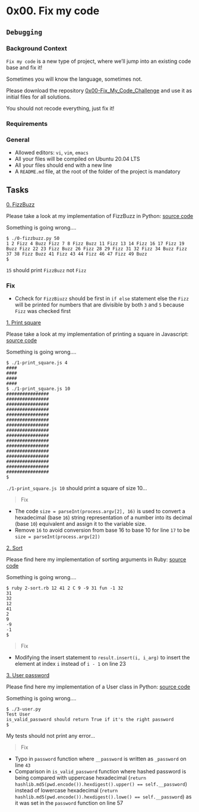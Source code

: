 # 0x00. Fix my code

## `Debugging`

### Background Context

`Fix my code` is a new type of project, where we’ll jump into an existing code base and fix it!

Sometimes you will know the language, sometimes not.

Please download the repository [0x00-Fix_My_Code_Challenge](https://github.com/holbertonschool/0x00-Fix_My_Code_Challenge) and use it as initial files for all solutions.

You should not recode everything, just fix it!

### Requirements

### General

* Allowed editors: `vi`, `vim`, `emacs`
* All your files will be compiled on Ubuntu 20.04 LTS
* All your files should end with a new line
* A `README.md` file, at the root of the folder of the project is mandatory

## Tasks

[0. FizzBuzz](./0-fizzbuzz.py)

Please take a look at my implementation of FizzBuzz in Python: [source code](https://github.com/holbertonschool/0x00-Fix_My_Code_Challenge/blob/master/0-fizzbuzz.py)

Something is going wrong….

```shell
$ ./0-fizzbuzz.py 50
1 2 Fizz 4 Buzz Fizz 7 8 Fizz Buzz 11 Fizz 13 14 Fizz 16 17 Fizz 19 Buzz Fizz 22 23 Fizz Buzz 26 Fizz 28 29 Fizz 31 32 Fizz 34 Buzz Fizz 37 38 Fizz Buzz 41 Fizz 43 44 Fizz 46 47 Fizz 49 Buzz
$
```

`15` should print `FizzBuzz` not `Fizz`

### Fix

* Ccheck for `FizzBiuzz` should be first in `if else` statement else the `Fizz` will be printed for numbers that are divisible by both `3` and `5` because `Fizz` was checked first

[1. Print square](./1-print_square.js)

Please take a look at my implementation of printing a square in Javascript: [source code](https://github.com/holbertonschool/0x00-Fix_My_Code_Challenge/blob/master/1-print_square.js)

Something is going wrong….

```shell
$ ./1-print_square.js 4
####
####
####
####
$ ./1-print_square.js 10
################
################
################
################
################
################
################
################
################
################
################
################
################
################
################
################
$
```

`./1-print_square.js 10` should print a square of size 10…

> Fix

* The code `size = parseInt(process.argv[2], 16)` is used to convert a hexadecimal (base `16`) string representation of a number into its decimal (base `10`) equivalent and assign it to the variable size.
* Remove `16` to avoid conversion from base 16 to base 10 for line `17` to be `size = parseInt(process.argv[2])`

[2. Sort](./2-sort.rb)

Please find here my implementation of sorting arguments in Ruby: [source code](https://github.com/holbertonschool/0x00-Fix_My_Code_Challenge/blob/master/2-sort.rb)

Something is going wrong….

```shell
$ ruby 2-sort.rb 12 41 2 C 9 -9 31 fun -1 32
31
32
12
41
2
9
-9
-1
$
```

> Fix

* Modifying the insert statement to `result.insert(i, i_arg)` to insert the element at index `i` instead of `i - 1` on line 23

[3. User password](./3-user.py)

Please find here my implementation of a User class in Python: [source code](https://github.com/holbertonschool/0x00-Fix_My_Code_Challenge/blob/master/3-user.py)

Something is going wrong….

```shell
$ ./3-user.py 
Test User
is_valid_password should return True if it's the right password
$
```

My tests should not print any error…

> Fix

* Typo in `password` function where `__password` is written as `_password` on line `43`
* Comparison in `is_valid_password` function where hashed password is being compared with uppercase hexadecimal (`return hashlib.md5(pwd.encode()).hexdigest().upper() == self.__password`) instead of lowercase hexadecimal (`return hashlib.md5(pwd.encode()).hexdigest().lowe() == self.__password`) as it was set in the `password` function on line 57
